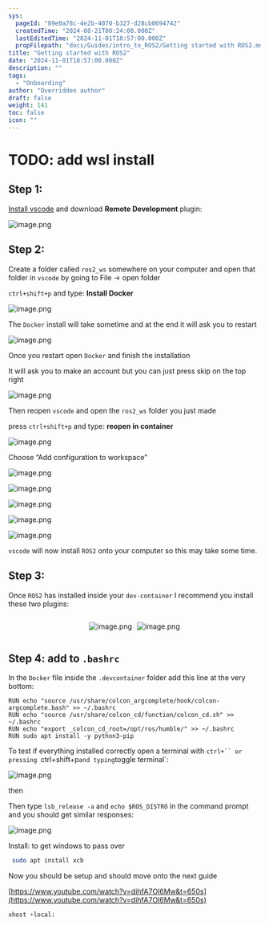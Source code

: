 ```yaml
---
sys:
  pageId: "89e0a78c-4e2b-4070-b327-d28cb0694742"
  createdTime: "2024-08-21T00:24:00.000Z"
  lastEditedTime: "2024-11-01T18:57:00.000Z"
  propFilepath: "docs/Guides/intro_to_ROS2/Getting started with ROS2.md"
title: "Getting started with ROS2"
date: "2024-11-01T18:57:00.000Z"
description: ""
tags:
  - "Onboarding"
author: "Overridden author"
draft: false
weight: 141
toc: false
icon: ""
---
```


# TODO: add wsl install

## Step 1:

[Install vscode](https://code.visualstudio.com/download) and download **Remote Development** plugin:

![image.png](https://prod-files-secure.s3.us-west-2.amazonaws.com/d518164a-d88e-44d1-a4ee-3adb3bd8bce0/efb52993-1881-4a40-b95e-6f020334f022/image.png?X-Amz-Algorithm=AWS4-HMAC-SHA256&X-Amz-Content-Sha256=UNSIGNED-PAYLOAD&X-Amz-Credential=ASIAZI2LB466RDXVVMGW%2F20250317%2Fus-west-2%2Fs3%2Faws4_request&X-Amz-Date=20250317T081216Z&X-Amz-Expires=3600&X-Amz-Security-Token=IQoJb3JpZ2luX2VjEOj%2F%2F%2F%2F%2F%2F%2F%2F%2F%2FwEaCXVzLXdlc3QtMiJIMEYCIQCH4jXrCsCWcYsF%2BJ56rh5H4D4FMC80j36%2FVw5gy1yxmwIhAMlydpRPCVm5UYX6%2BdDjMdge091L6x3PbBELPf5mnIEvKv8DCEEQABoMNjM3NDIzMTgzODA1Igw8BrnukqtWaBheIZ4q3AO3phzhoHIebBOhvdMw91gYOki15N%2FqpveBm7uCfHJ2%2FqPA3zRH3PFiG5FatPmJD80weCpARKQoWQqF2VmwwvaDAVCi1kZlhn29vWunZ3cW5OAkBNEnOdN2kG1Oxr1jFYCkPElYZRF2sC0ZeA0jyX6%2Fbm5PMSLVkgBq7Q8LolWFNdmTvPY1bFHrv%2FZCBnrnTNwaxLE3OUUAOHDUifYhvaHlzB7gk4%2BGc0pYfD%2FGOtwkU6QNQS5wfcfvjiPWTMS%2FoGeqNBUoM0BiQmLjqlqhnGKWSqKfLOv8OO0i7TCp%2FS2jAevZxwK2GJxzVeekHtoRozn4HJxanYiV04idFFW0lp2OVPSXbLf0wYcq51OOdgy%2FgkmhXUFFksTVlpu4BwfuJJ1wsC6SCIBzopZcB06k4RlyeCSwUrpRj51tLV6rkJU2d61HHnSqoucf9bnNikE1JtDVbnRtrwlhLPF09v0fgPrwPke%2BYSPE6btGms29NhN6SUgiAtumReWYn1St0VVV6%2BebGXQxPO0RYNXYPAFU%2F3o067j3gtC6aAiCYddWjBLpmoIbXfv0B1rqRzYc20Mp%2BjNpfPcknzwg9h7yOfFjWTLA8f5UizBv%2F08ltnkqNAdYwvZ5dPLEI7AZErGZyDCIr9%2B%2BBjqkASGtSg14pneWG1LkFgxesy%2BubBZTMBNcXx%2BWhuQWknqqlZv4ACTQa02KekNAcZFDeNKxNPo5XDRFvW1xxELD3pYrLfIZKdhibZS42waTMKDBaRl6OmlyPmp0BG1MVwgINILNa8rxoKW4d3s2sCHJq0%2F%2F9RU6Bl%2Fov8u%2F8aSejJtV4kJ7tMM9D4nC6DdTTxizkL5UZRSRq%2B03%2FJNBegMp3cIBayti&X-Amz-Signature=2f6283f1801d4919a035f150369872d9ecd1eded8f6450b3f5e70f471d405fd2&X-Amz-SignedHeaders=host&x-id=GetObject)

## Step 2:

Create a folder called `ros2_ws` somewhere on your computer and open that folder in `vscode` by going to File → open folder 

`ctrl+shift+p` and type: **Install Docker**

![image.png](https://prod-files-secure.s3.us-west-2.amazonaws.com/d518164a-d88e-44d1-a4ee-3adb3bd8bce0/2269dc0e-1cd5-47ff-bceb-c04ad9b2eab0/image.png?X-Amz-Algorithm=AWS4-HMAC-SHA256&X-Amz-Content-Sha256=UNSIGNED-PAYLOAD&X-Amz-Credential=ASIAZI2LB466RDXVVMGW%2F20250317%2Fus-west-2%2Fs3%2Faws4_request&X-Amz-Date=20250317T081217Z&X-Amz-Expires=3600&X-Amz-Security-Token=IQoJb3JpZ2luX2VjEOj%2F%2F%2F%2F%2F%2F%2F%2F%2F%2FwEaCXVzLXdlc3QtMiJIMEYCIQCH4jXrCsCWcYsF%2BJ56rh5H4D4FMC80j36%2FVw5gy1yxmwIhAMlydpRPCVm5UYX6%2BdDjMdge091L6x3PbBELPf5mnIEvKv8DCEEQABoMNjM3NDIzMTgzODA1Igw8BrnukqtWaBheIZ4q3AO3phzhoHIebBOhvdMw91gYOki15N%2FqpveBm7uCfHJ2%2FqPA3zRH3PFiG5FatPmJD80weCpARKQoWQqF2VmwwvaDAVCi1kZlhn29vWunZ3cW5OAkBNEnOdN2kG1Oxr1jFYCkPElYZRF2sC0ZeA0jyX6%2Fbm5PMSLVkgBq7Q8LolWFNdmTvPY1bFHrv%2FZCBnrnTNwaxLE3OUUAOHDUifYhvaHlzB7gk4%2BGc0pYfD%2FGOtwkU6QNQS5wfcfvjiPWTMS%2FoGeqNBUoM0BiQmLjqlqhnGKWSqKfLOv8OO0i7TCp%2FS2jAevZxwK2GJxzVeekHtoRozn4HJxanYiV04idFFW0lp2OVPSXbLf0wYcq51OOdgy%2FgkmhXUFFksTVlpu4BwfuJJ1wsC6SCIBzopZcB06k4RlyeCSwUrpRj51tLV6rkJU2d61HHnSqoucf9bnNikE1JtDVbnRtrwlhLPF09v0fgPrwPke%2BYSPE6btGms29NhN6SUgiAtumReWYn1St0VVV6%2BebGXQxPO0RYNXYPAFU%2F3o067j3gtC6aAiCYddWjBLpmoIbXfv0B1rqRzYc20Mp%2BjNpfPcknzwg9h7yOfFjWTLA8f5UizBv%2F08ltnkqNAdYwvZ5dPLEI7AZErGZyDCIr9%2B%2BBjqkASGtSg14pneWG1LkFgxesy%2BubBZTMBNcXx%2BWhuQWknqqlZv4ACTQa02KekNAcZFDeNKxNPo5XDRFvW1xxELD3pYrLfIZKdhibZS42waTMKDBaRl6OmlyPmp0BG1MVwgINILNa8rxoKW4d3s2sCHJq0%2F%2F9RU6Bl%2Fov8u%2F8aSejJtV4kJ7tMM9D4nC6DdTTxizkL5UZRSRq%2B03%2FJNBegMp3cIBayti&X-Amz-Signature=a9e4388149d43dc7768a0f06d2f028129a08e76f5a989ca519ffb9f9f60023bf&X-Amz-SignedHeaders=host&x-id=GetObject)

The `Docker` install will take sometime and at the end it will ask you to restart

![image.png](https://prod-files-secure.s3.us-west-2.amazonaws.com/d518164a-d88e-44d1-a4ee-3adb3bd8bce0/ed233f78-be33-4b1f-b89c-9c346c0e961e/image.png?X-Amz-Algorithm=AWS4-HMAC-SHA256&X-Amz-Content-Sha256=UNSIGNED-PAYLOAD&X-Amz-Credential=ASIAZI2LB466RDXVVMGW%2F20250317%2Fus-west-2%2Fs3%2Faws4_request&X-Amz-Date=20250317T081217Z&X-Amz-Expires=3600&X-Amz-Security-Token=IQoJb3JpZ2luX2VjEOj%2F%2F%2F%2F%2F%2F%2F%2F%2F%2FwEaCXVzLXdlc3QtMiJIMEYCIQCH4jXrCsCWcYsF%2BJ56rh5H4D4FMC80j36%2FVw5gy1yxmwIhAMlydpRPCVm5UYX6%2BdDjMdge091L6x3PbBELPf5mnIEvKv8DCEEQABoMNjM3NDIzMTgzODA1Igw8BrnukqtWaBheIZ4q3AO3phzhoHIebBOhvdMw91gYOki15N%2FqpveBm7uCfHJ2%2FqPA3zRH3PFiG5FatPmJD80weCpARKQoWQqF2VmwwvaDAVCi1kZlhn29vWunZ3cW5OAkBNEnOdN2kG1Oxr1jFYCkPElYZRF2sC0ZeA0jyX6%2Fbm5PMSLVkgBq7Q8LolWFNdmTvPY1bFHrv%2FZCBnrnTNwaxLE3OUUAOHDUifYhvaHlzB7gk4%2BGc0pYfD%2FGOtwkU6QNQS5wfcfvjiPWTMS%2FoGeqNBUoM0BiQmLjqlqhnGKWSqKfLOv8OO0i7TCp%2FS2jAevZxwK2GJxzVeekHtoRozn4HJxanYiV04idFFW0lp2OVPSXbLf0wYcq51OOdgy%2FgkmhXUFFksTVlpu4BwfuJJ1wsC6SCIBzopZcB06k4RlyeCSwUrpRj51tLV6rkJU2d61HHnSqoucf9bnNikE1JtDVbnRtrwlhLPF09v0fgPrwPke%2BYSPE6btGms29NhN6SUgiAtumReWYn1St0VVV6%2BebGXQxPO0RYNXYPAFU%2F3o067j3gtC6aAiCYddWjBLpmoIbXfv0B1rqRzYc20Mp%2BjNpfPcknzwg9h7yOfFjWTLA8f5UizBv%2F08ltnkqNAdYwvZ5dPLEI7AZErGZyDCIr9%2B%2BBjqkASGtSg14pneWG1LkFgxesy%2BubBZTMBNcXx%2BWhuQWknqqlZv4ACTQa02KekNAcZFDeNKxNPo5XDRFvW1xxELD3pYrLfIZKdhibZS42waTMKDBaRl6OmlyPmp0BG1MVwgINILNa8rxoKW4d3s2sCHJq0%2F%2F9RU6Bl%2Fov8u%2F8aSejJtV4kJ7tMM9D4nC6DdTTxizkL5UZRSRq%2B03%2FJNBegMp3cIBayti&X-Amz-Signature=19933b011497115dd6a157f5e7ddc457a9b73ae8dd33cbe41a179b49b3a86e9c&X-Amz-SignedHeaders=host&x-id=GetObject)

Once you restart open `Docker` and finish the installation

It will ask you to make an account but you can just press skip on the top right

![image.png](https://prod-files-secure.s3.us-west-2.amazonaws.com/d518164a-d88e-44d1-a4ee-3adb3bd8bce0/21010ad9-1659-4fd9-9f59-9932a09b2a3d/image.png?X-Amz-Algorithm=AWS4-HMAC-SHA256&X-Amz-Content-Sha256=UNSIGNED-PAYLOAD&X-Amz-Credential=ASIAZI2LB466RDXVVMGW%2F20250317%2Fus-west-2%2Fs3%2Faws4_request&X-Amz-Date=20250317T081217Z&X-Amz-Expires=3600&X-Amz-Security-Token=IQoJb3JpZ2luX2VjEOj%2F%2F%2F%2F%2F%2F%2F%2F%2F%2FwEaCXVzLXdlc3QtMiJIMEYCIQCH4jXrCsCWcYsF%2BJ56rh5H4D4FMC80j36%2FVw5gy1yxmwIhAMlydpRPCVm5UYX6%2BdDjMdge091L6x3PbBELPf5mnIEvKv8DCEEQABoMNjM3NDIzMTgzODA1Igw8BrnukqtWaBheIZ4q3AO3phzhoHIebBOhvdMw91gYOki15N%2FqpveBm7uCfHJ2%2FqPA3zRH3PFiG5FatPmJD80weCpARKQoWQqF2VmwwvaDAVCi1kZlhn29vWunZ3cW5OAkBNEnOdN2kG1Oxr1jFYCkPElYZRF2sC0ZeA0jyX6%2Fbm5PMSLVkgBq7Q8LolWFNdmTvPY1bFHrv%2FZCBnrnTNwaxLE3OUUAOHDUifYhvaHlzB7gk4%2BGc0pYfD%2FGOtwkU6QNQS5wfcfvjiPWTMS%2FoGeqNBUoM0BiQmLjqlqhnGKWSqKfLOv8OO0i7TCp%2FS2jAevZxwK2GJxzVeekHtoRozn4HJxanYiV04idFFW0lp2OVPSXbLf0wYcq51OOdgy%2FgkmhXUFFksTVlpu4BwfuJJ1wsC6SCIBzopZcB06k4RlyeCSwUrpRj51tLV6rkJU2d61HHnSqoucf9bnNikE1JtDVbnRtrwlhLPF09v0fgPrwPke%2BYSPE6btGms29NhN6SUgiAtumReWYn1St0VVV6%2BebGXQxPO0RYNXYPAFU%2F3o067j3gtC6aAiCYddWjBLpmoIbXfv0B1rqRzYc20Mp%2BjNpfPcknzwg9h7yOfFjWTLA8f5UizBv%2F08ltnkqNAdYwvZ5dPLEI7AZErGZyDCIr9%2B%2BBjqkASGtSg14pneWG1LkFgxesy%2BubBZTMBNcXx%2BWhuQWknqqlZv4ACTQa02KekNAcZFDeNKxNPo5XDRFvW1xxELD3pYrLfIZKdhibZS42waTMKDBaRl6OmlyPmp0BG1MVwgINILNa8rxoKW4d3s2sCHJq0%2F%2F9RU6Bl%2Fov8u%2F8aSejJtV4kJ7tMM9D4nC6DdTTxizkL5UZRSRq%2B03%2FJNBegMp3cIBayti&X-Amz-Signature=9fce27f1c16ae88e472b8fec5f4f56535a4733a074ecbf58f4ef2037ab5bccb6&X-Amz-SignedHeaders=host&x-id=GetObject)

Then reopen `vscode` and open the `ros2_ws` folder you just made

press `ctrl+shift+p` and type: **reopen in container**

![image.png](https://prod-files-secure.s3.us-west-2.amazonaws.com/d518164a-d88e-44d1-a4ee-3adb3bd8bce0/4e93b8c2-41ad-488c-8095-c74205196118/image.png?X-Amz-Algorithm=AWS4-HMAC-SHA256&X-Amz-Content-Sha256=UNSIGNED-PAYLOAD&X-Amz-Credential=ASIAZI2LB466RDXVVMGW%2F20250317%2Fus-west-2%2Fs3%2Faws4_request&X-Amz-Date=20250317T081217Z&X-Amz-Expires=3600&X-Amz-Security-Token=IQoJb3JpZ2luX2VjEOj%2F%2F%2F%2F%2F%2F%2F%2F%2F%2FwEaCXVzLXdlc3QtMiJIMEYCIQCH4jXrCsCWcYsF%2BJ56rh5H4D4FMC80j36%2FVw5gy1yxmwIhAMlydpRPCVm5UYX6%2BdDjMdge091L6x3PbBELPf5mnIEvKv8DCEEQABoMNjM3NDIzMTgzODA1Igw8BrnukqtWaBheIZ4q3AO3phzhoHIebBOhvdMw91gYOki15N%2FqpveBm7uCfHJ2%2FqPA3zRH3PFiG5FatPmJD80weCpARKQoWQqF2VmwwvaDAVCi1kZlhn29vWunZ3cW5OAkBNEnOdN2kG1Oxr1jFYCkPElYZRF2sC0ZeA0jyX6%2Fbm5PMSLVkgBq7Q8LolWFNdmTvPY1bFHrv%2FZCBnrnTNwaxLE3OUUAOHDUifYhvaHlzB7gk4%2BGc0pYfD%2FGOtwkU6QNQS5wfcfvjiPWTMS%2FoGeqNBUoM0BiQmLjqlqhnGKWSqKfLOv8OO0i7TCp%2FS2jAevZxwK2GJxzVeekHtoRozn4HJxanYiV04idFFW0lp2OVPSXbLf0wYcq51OOdgy%2FgkmhXUFFksTVlpu4BwfuJJ1wsC6SCIBzopZcB06k4RlyeCSwUrpRj51tLV6rkJU2d61HHnSqoucf9bnNikE1JtDVbnRtrwlhLPF09v0fgPrwPke%2BYSPE6btGms29NhN6SUgiAtumReWYn1St0VVV6%2BebGXQxPO0RYNXYPAFU%2F3o067j3gtC6aAiCYddWjBLpmoIbXfv0B1rqRzYc20Mp%2BjNpfPcknzwg9h7yOfFjWTLA8f5UizBv%2F08ltnkqNAdYwvZ5dPLEI7AZErGZyDCIr9%2B%2BBjqkASGtSg14pneWG1LkFgxesy%2BubBZTMBNcXx%2BWhuQWknqqlZv4ACTQa02KekNAcZFDeNKxNPo5XDRFvW1xxELD3pYrLfIZKdhibZS42waTMKDBaRl6OmlyPmp0BG1MVwgINILNa8rxoKW4d3s2sCHJq0%2F%2F9RU6Bl%2Fov8u%2F8aSejJtV4kJ7tMM9D4nC6DdTTxizkL5UZRSRq%2B03%2FJNBegMp3cIBayti&X-Amz-Signature=81f9f0726fe8701cd8046b873072b2a8121550073543d65cfb9f64fa9afdf0dd&X-Amz-SignedHeaders=host&x-id=GetObject)

Choose “Add configuration to workspace”

![image.png](https://prod-files-secure.s3.us-west-2.amazonaws.com/d518164a-d88e-44d1-a4ee-3adb3bd8bce0/9560b282-5060-4989-ba37-97e7b2c22476/image.png?X-Amz-Algorithm=AWS4-HMAC-SHA256&X-Amz-Content-Sha256=UNSIGNED-PAYLOAD&X-Amz-Credential=ASIAZI2LB466RDXVVMGW%2F20250317%2Fus-west-2%2Fs3%2Faws4_request&X-Amz-Date=20250317T081217Z&X-Amz-Expires=3600&X-Amz-Security-Token=IQoJb3JpZ2luX2VjEOj%2F%2F%2F%2F%2F%2F%2F%2F%2F%2FwEaCXVzLXdlc3QtMiJIMEYCIQCH4jXrCsCWcYsF%2BJ56rh5H4D4FMC80j36%2FVw5gy1yxmwIhAMlydpRPCVm5UYX6%2BdDjMdge091L6x3PbBELPf5mnIEvKv8DCEEQABoMNjM3NDIzMTgzODA1Igw8BrnukqtWaBheIZ4q3AO3phzhoHIebBOhvdMw91gYOki15N%2FqpveBm7uCfHJ2%2FqPA3zRH3PFiG5FatPmJD80weCpARKQoWQqF2VmwwvaDAVCi1kZlhn29vWunZ3cW5OAkBNEnOdN2kG1Oxr1jFYCkPElYZRF2sC0ZeA0jyX6%2Fbm5PMSLVkgBq7Q8LolWFNdmTvPY1bFHrv%2FZCBnrnTNwaxLE3OUUAOHDUifYhvaHlzB7gk4%2BGc0pYfD%2FGOtwkU6QNQS5wfcfvjiPWTMS%2FoGeqNBUoM0BiQmLjqlqhnGKWSqKfLOv8OO0i7TCp%2FS2jAevZxwK2GJxzVeekHtoRozn4HJxanYiV04idFFW0lp2OVPSXbLf0wYcq51OOdgy%2FgkmhXUFFksTVlpu4BwfuJJ1wsC6SCIBzopZcB06k4RlyeCSwUrpRj51tLV6rkJU2d61HHnSqoucf9bnNikE1JtDVbnRtrwlhLPF09v0fgPrwPke%2BYSPE6btGms29NhN6SUgiAtumReWYn1St0VVV6%2BebGXQxPO0RYNXYPAFU%2F3o067j3gtC6aAiCYddWjBLpmoIbXfv0B1rqRzYc20Mp%2BjNpfPcknzwg9h7yOfFjWTLA8f5UizBv%2F08ltnkqNAdYwvZ5dPLEI7AZErGZyDCIr9%2B%2BBjqkASGtSg14pneWG1LkFgxesy%2BubBZTMBNcXx%2BWhuQWknqqlZv4ACTQa02KekNAcZFDeNKxNPo5XDRFvW1xxELD3pYrLfIZKdhibZS42waTMKDBaRl6OmlyPmp0BG1MVwgINILNa8rxoKW4d3s2sCHJq0%2F%2F9RU6Bl%2Fov8u%2F8aSejJtV4kJ7tMM9D4nC6DdTTxizkL5UZRSRq%2B03%2FJNBegMp3cIBayti&X-Amz-Signature=7115140c3049f6962da9bc09165b8bd60244fa41accf6746a9be6aaa8c96895c&X-Amz-SignedHeaders=host&x-id=GetObject)

![image.png](https://prod-files-secure.s3.us-west-2.amazonaws.com/d518164a-d88e-44d1-a4ee-3adb3bd8bce0/2ee63f81-886b-48e8-a553-dc6e5eac99e4/image.png?X-Amz-Algorithm=AWS4-HMAC-SHA256&X-Amz-Content-Sha256=UNSIGNED-PAYLOAD&X-Amz-Credential=ASIAZI2LB466RDXVVMGW%2F20250317%2Fus-west-2%2Fs3%2Faws4_request&X-Amz-Date=20250317T081216Z&X-Amz-Expires=3600&X-Amz-Security-Token=IQoJb3JpZ2luX2VjEOj%2F%2F%2F%2F%2F%2F%2F%2F%2F%2FwEaCXVzLXdlc3QtMiJIMEYCIQCH4jXrCsCWcYsF%2BJ56rh5H4D4FMC80j36%2FVw5gy1yxmwIhAMlydpRPCVm5UYX6%2BdDjMdge091L6x3PbBELPf5mnIEvKv8DCEEQABoMNjM3NDIzMTgzODA1Igw8BrnukqtWaBheIZ4q3AO3phzhoHIebBOhvdMw91gYOki15N%2FqpveBm7uCfHJ2%2FqPA3zRH3PFiG5FatPmJD80weCpARKQoWQqF2VmwwvaDAVCi1kZlhn29vWunZ3cW5OAkBNEnOdN2kG1Oxr1jFYCkPElYZRF2sC0ZeA0jyX6%2Fbm5PMSLVkgBq7Q8LolWFNdmTvPY1bFHrv%2FZCBnrnTNwaxLE3OUUAOHDUifYhvaHlzB7gk4%2BGc0pYfD%2FGOtwkU6QNQS5wfcfvjiPWTMS%2FoGeqNBUoM0BiQmLjqlqhnGKWSqKfLOv8OO0i7TCp%2FS2jAevZxwK2GJxzVeekHtoRozn4HJxanYiV04idFFW0lp2OVPSXbLf0wYcq51OOdgy%2FgkmhXUFFksTVlpu4BwfuJJ1wsC6SCIBzopZcB06k4RlyeCSwUrpRj51tLV6rkJU2d61HHnSqoucf9bnNikE1JtDVbnRtrwlhLPF09v0fgPrwPke%2BYSPE6btGms29NhN6SUgiAtumReWYn1St0VVV6%2BebGXQxPO0RYNXYPAFU%2F3o067j3gtC6aAiCYddWjBLpmoIbXfv0B1rqRzYc20Mp%2BjNpfPcknzwg9h7yOfFjWTLA8f5UizBv%2F08ltnkqNAdYwvZ5dPLEI7AZErGZyDCIr9%2B%2BBjqkASGtSg14pneWG1LkFgxesy%2BubBZTMBNcXx%2BWhuQWknqqlZv4ACTQa02KekNAcZFDeNKxNPo5XDRFvW1xxELD3pYrLfIZKdhibZS42waTMKDBaRl6OmlyPmp0BG1MVwgINILNa8rxoKW4d3s2sCHJq0%2F%2F9RU6Bl%2Fov8u%2F8aSejJtV4kJ7tMM9D4nC6DdTTxizkL5UZRSRq%2B03%2FJNBegMp3cIBayti&X-Amz-Signature=3e89d9f34c2509989f12ecdce5cb9ea0333d58df4fb08a7e82dbd3b69869f739&X-Amz-SignedHeaders=host&x-id=GetObject)

![image.png](https://prod-files-secure.s3.us-west-2.amazonaws.com/d518164a-d88e-44d1-a4ee-3adb3bd8bce0/ae1580b2-b048-407e-aed9-b584224a7a04/image.png?X-Amz-Algorithm=AWS4-HMAC-SHA256&X-Amz-Content-Sha256=UNSIGNED-PAYLOAD&X-Amz-Credential=ASIAZI2LB466RDXVVMGW%2F20250317%2Fus-west-2%2Fs3%2Faws4_request&X-Amz-Date=20250317T081217Z&X-Amz-Expires=3600&X-Amz-Security-Token=IQoJb3JpZ2luX2VjEOj%2F%2F%2F%2F%2F%2F%2F%2F%2F%2FwEaCXVzLXdlc3QtMiJIMEYCIQCH4jXrCsCWcYsF%2BJ56rh5H4D4FMC80j36%2FVw5gy1yxmwIhAMlydpRPCVm5UYX6%2BdDjMdge091L6x3PbBELPf5mnIEvKv8DCEEQABoMNjM3NDIzMTgzODA1Igw8BrnukqtWaBheIZ4q3AO3phzhoHIebBOhvdMw91gYOki15N%2FqpveBm7uCfHJ2%2FqPA3zRH3PFiG5FatPmJD80weCpARKQoWQqF2VmwwvaDAVCi1kZlhn29vWunZ3cW5OAkBNEnOdN2kG1Oxr1jFYCkPElYZRF2sC0ZeA0jyX6%2Fbm5PMSLVkgBq7Q8LolWFNdmTvPY1bFHrv%2FZCBnrnTNwaxLE3OUUAOHDUifYhvaHlzB7gk4%2BGc0pYfD%2FGOtwkU6QNQS5wfcfvjiPWTMS%2FoGeqNBUoM0BiQmLjqlqhnGKWSqKfLOv8OO0i7TCp%2FS2jAevZxwK2GJxzVeekHtoRozn4HJxanYiV04idFFW0lp2OVPSXbLf0wYcq51OOdgy%2FgkmhXUFFksTVlpu4BwfuJJ1wsC6SCIBzopZcB06k4RlyeCSwUrpRj51tLV6rkJU2d61HHnSqoucf9bnNikE1JtDVbnRtrwlhLPF09v0fgPrwPke%2BYSPE6btGms29NhN6SUgiAtumReWYn1St0VVV6%2BebGXQxPO0RYNXYPAFU%2F3o067j3gtC6aAiCYddWjBLpmoIbXfv0B1rqRzYc20Mp%2BjNpfPcknzwg9h7yOfFjWTLA8f5UizBv%2F08ltnkqNAdYwvZ5dPLEI7AZErGZyDCIr9%2B%2BBjqkASGtSg14pneWG1LkFgxesy%2BubBZTMBNcXx%2BWhuQWknqqlZv4ACTQa02KekNAcZFDeNKxNPo5XDRFvW1xxELD3pYrLfIZKdhibZS42waTMKDBaRl6OmlyPmp0BG1MVwgINILNa8rxoKW4d3s2sCHJq0%2F%2F9RU6Bl%2Fov8u%2F8aSejJtV4kJ7tMM9D4nC6DdTTxizkL5UZRSRq%2B03%2FJNBegMp3cIBayti&X-Amz-Signature=19915b03307136fdeb79a4526853e91ad7e9e0999a672643dac1d2aad64adfe0&X-Amz-SignedHeaders=host&x-id=GetObject)

![image.png](https://prod-files-secure.s3.us-west-2.amazonaws.com/d518164a-d88e-44d1-a4ee-3adb3bd8bce0/53255b28-f75e-430f-b9e3-c0ac8577e42b/image.png?X-Amz-Algorithm=AWS4-HMAC-SHA256&X-Amz-Content-Sha256=UNSIGNED-PAYLOAD&X-Amz-Credential=ASIAZI2LB466RDXVVMGW%2F20250317%2Fus-west-2%2Fs3%2Faws4_request&X-Amz-Date=20250317T081216Z&X-Amz-Expires=3600&X-Amz-Security-Token=IQoJb3JpZ2luX2VjEOj%2F%2F%2F%2F%2F%2F%2F%2F%2F%2FwEaCXVzLXdlc3QtMiJIMEYCIQCH4jXrCsCWcYsF%2BJ56rh5H4D4FMC80j36%2FVw5gy1yxmwIhAMlydpRPCVm5UYX6%2BdDjMdge091L6x3PbBELPf5mnIEvKv8DCEEQABoMNjM3NDIzMTgzODA1Igw8BrnukqtWaBheIZ4q3AO3phzhoHIebBOhvdMw91gYOki15N%2FqpveBm7uCfHJ2%2FqPA3zRH3PFiG5FatPmJD80weCpARKQoWQqF2VmwwvaDAVCi1kZlhn29vWunZ3cW5OAkBNEnOdN2kG1Oxr1jFYCkPElYZRF2sC0ZeA0jyX6%2Fbm5PMSLVkgBq7Q8LolWFNdmTvPY1bFHrv%2FZCBnrnTNwaxLE3OUUAOHDUifYhvaHlzB7gk4%2BGc0pYfD%2FGOtwkU6QNQS5wfcfvjiPWTMS%2FoGeqNBUoM0BiQmLjqlqhnGKWSqKfLOv8OO0i7TCp%2FS2jAevZxwK2GJxzVeekHtoRozn4HJxanYiV04idFFW0lp2OVPSXbLf0wYcq51OOdgy%2FgkmhXUFFksTVlpu4BwfuJJ1wsC6SCIBzopZcB06k4RlyeCSwUrpRj51tLV6rkJU2d61HHnSqoucf9bnNikE1JtDVbnRtrwlhLPF09v0fgPrwPke%2BYSPE6btGms29NhN6SUgiAtumReWYn1St0VVV6%2BebGXQxPO0RYNXYPAFU%2F3o067j3gtC6aAiCYddWjBLpmoIbXfv0B1rqRzYc20Mp%2BjNpfPcknzwg9h7yOfFjWTLA8f5UizBv%2F08ltnkqNAdYwvZ5dPLEI7AZErGZyDCIr9%2B%2BBjqkASGtSg14pneWG1LkFgxesy%2BubBZTMBNcXx%2BWhuQWknqqlZv4ACTQa02KekNAcZFDeNKxNPo5XDRFvW1xxELD3pYrLfIZKdhibZS42waTMKDBaRl6OmlyPmp0BG1MVwgINILNa8rxoKW4d3s2sCHJq0%2F%2F9RU6Bl%2Fov8u%2F8aSejJtV4kJ7tMM9D4nC6DdTTxizkL5UZRSRq%2B03%2FJNBegMp3cIBayti&X-Amz-Signature=2b0ccba4e4ce3d05c7bdfd5178958e98925d97b44e1a93281e5fb1f2a5f87947&X-Amz-SignedHeaders=host&x-id=GetObject)

![image.png](https://prod-files-secure.s3.us-west-2.amazonaws.com/d518164a-d88e-44d1-a4ee-3adb3bd8bce0/7c562767-5af9-4ffb-97d1-327bcdf4ee00/image.png?X-Amz-Algorithm=AWS4-HMAC-SHA256&X-Amz-Content-Sha256=UNSIGNED-PAYLOAD&X-Amz-Credential=ASIAZI2LB466RDXVVMGW%2F20250317%2Fus-west-2%2Fs3%2Faws4_request&X-Amz-Date=20250317T081217Z&X-Amz-Expires=3600&X-Amz-Security-Token=IQoJb3JpZ2luX2VjEOj%2F%2F%2F%2F%2F%2F%2F%2F%2F%2FwEaCXVzLXdlc3QtMiJIMEYCIQCH4jXrCsCWcYsF%2BJ56rh5H4D4FMC80j36%2FVw5gy1yxmwIhAMlydpRPCVm5UYX6%2BdDjMdge091L6x3PbBELPf5mnIEvKv8DCEEQABoMNjM3NDIzMTgzODA1Igw8BrnukqtWaBheIZ4q3AO3phzhoHIebBOhvdMw91gYOki15N%2FqpveBm7uCfHJ2%2FqPA3zRH3PFiG5FatPmJD80weCpARKQoWQqF2VmwwvaDAVCi1kZlhn29vWunZ3cW5OAkBNEnOdN2kG1Oxr1jFYCkPElYZRF2sC0ZeA0jyX6%2Fbm5PMSLVkgBq7Q8LolWFNdmTvPY1bFHrv%2FZCBnrnTNwaxLE3OUUAOHDUifYhvaHlzB7gk4%2BGc0pYfD%2FGOtwkU6QNQS5wfcfvjiPWTMS%2FoGeqNBUoM0BiQmLjqlqhnGKWSqKfLOv8OO0i7TCp%2FS2jAevZxwK2GJxzVeekHtoRozn4HJxanYiV04idFFW0lp2OVPSXbLf0wYcq51OOdgy%2FgkmhXUFFksTVlpu4BwfuJJ1wsC6SCIBzopZcB06k4RlyeCSwUrpRj51tLV6rkJU2d61HHnSqoucf9bnNikE1JtDVbnRtrwlhLPF09v0fgPrwPke%2BYSPE6btGms29NhN6SUgiAtumReWYn1St0VVV6%2BebGXQxPO0RYNXYPAFU%2F3o067j3gtC6aAiCYddWjBLpmoIbXfv0B1rqRzYc20Mp%2BjNpfPcknzwg9h7yOfFjWTLA8f5UizBv%2F08ltnkqNAdYwvZ5dPLEI7AZErGZyDCIr9%2B%2BBjqkASGtSg14pneWG1LkFgxesy%2BubBZTMBNcXx%2BWhuQWknqqlZv4ACTQa02KekNAcZFDeNKxNPo5XDRFvW1xxELD3pYrLfIZKdhibZS42waTMKDBaRl6OmlyPmp0BG1MVwgINILNa8rxoKW4d3s2sCHJq0%2F%2F9RU6Bl%2Fov8u%2F8aSejJtV4kJ7tMM9D4nC6DdTTxizkL5UZRSRq%2B03%2FJNBegMp3cIBayti&X-Amz-Signature=6db6856cda1281a858326305e36a1cea54be80184edb8feec2b0dae25e2473f0&X-Amz-SignedHeaders=host&x-id=GetObject)

`vscode` will now install `ROS2` onto your computer so this may take some time.

## Step 3:

Once `ROS2` has installed inside your `dev-container` I recommend you install these two plugins:

<div style="display: flex;flex-direction: row; column-gap:10px; max-width: 630px;justify-content: center;">
<div>

![image.png](https://prod-files-secure.s3.us-west-2.amazonaws.com/d518164a-d88e-44d1-a4ee-3adb3bd8bce0/3fc3d550-5a54-4ba1-ba6b-faa01cdb7369/image.png?X-Amz-Algorithm=AWS4-HMAC-SHA256&X-Amz-Content-Sha256=UNSIGNED-PAYLOAD&X-Amz-Credential=ASIAZI2LB4663RKVU3HW%2F20250317%2Fus-west-2%2Fs3%2Faws4_request&X-Amz-Date=20250317T081220Z&X-Amz-Expires=3600&X-Amz-Security-Token=IQoJb3JpZ2luX2VjEOj%2F%2F%2F%2F%2F%2F%2F%2F%2F%2FwEaCXVzLXdlc3QtMiJGMEQCIE9lAbaABabbZTI8%2FlneNmPHhKI8ICn3DJw5XZYvn0%2F3AiANmJpeJunZHuk0j%2BLBHgoM9iTymWdQde7IgWMUk3k4Wyr%2FAwhBEAAaDDYzNzQyMzE4MzgwNSIMD3RGciULP8k59JJSKtwDsqeW5LWaScw3ir82wZGTBNP5lczxQfgRJUfSfW1uKwqfMqOXR%2BA%2Bp4Q4YMd3B%2F9yXuMq7j3NO4sO4NfgrmUf9sFjIvlpXqf7jbnahiYDhGiyTz9z%2B%2BfOIhSR8ch7Z8rEVxaDTIPWX8iMbqBIpkeVbXd8IS1O%2Fa3E5WCvK7Ksk55rPGxf7kK00HDSmsKQC5Sc58XM7DiQfaZCQgE97YS1SEv34iT5QAVkFrpSyHQVFQwLJJAosAKsVtopW0qsBmZG0C5TeXMpKBvWg6bkXPQc4oTbOwzeT%2BlI7a9FuSuRxtZ1QaqT2fjbdcJC05AFTdHAF3jbaVyERwDftRS%2BC1VMXTWNOT%2BLfRqY6aYRAmANf3XCCBSbkv52lEIjy5GcqrAlfjBcyMswSjuwq40u1Vp9XcWB2WLpTrBu6a%2BPoNrLMuV1C%2Fa5nRcorvqz%2Fj7bnXymw5MDOnSvFIv7K5HltGx7s8xl10gs8WOL%2BDuiVsUtaBaNauSAc0Juy99LfS5NltyxvPBcyTr2flobwHsbi81OE0F97gevjjQi6Wn57m007Y%2ByRy%2F9UFqnGRuT%2FIHS9XlDtSt9Sl%2BVe4H2HBGco%2FDMtq%2BkIZWMTB4bUG4qIg8PS9DTBw1OdaqcE6IgXT8woLDfvgY6pgH7PYO53RXGsfDA2YbtQCBr2FYIyLMH17b7n56IYkE%2Bk%2F0yFB%2BE9sH%2F5SjPOjglwdijNDu5AVamdzG0vsILIB%2B0mlYGcOQH9UF4fw25qYahraA%2FRIwEpiXYxhcotULytC4dCbyFCTPrCVGV%2B2CIrrhguSr4rXG23WmNCQT4NQd%2F4dBj6enr6nl%2F7LFtQg9%2FBp97utsaiv9%2FBVS9%2BHtppjqwTFnBPkdK&X-Amz-Signature=325d125c0144dd1fb9fe667d2051f297a478f69d65344a4f32179ede363e3897&X-Amz-SignedHeaders=host&x-id=GetObject)

</div>
<div>

![image.png](https://prod-files-secure.s3.us-west-2.amazonaws.com/d518164a-d88e-44d1-a4ee-3adb3bd8bce0/d994cc66-13c2-4093-a5a3-f84cf4601a82/image.png?X-Amz-Algorithm=AWS4-HMAC-SHA256&X-Amz-Content-Sha256=UNSIGNED-PAYLOAD&X-Amz-Credential=ASIAZI2LB466V44F3DPN%2F20250317%2Fus-west-2%2Fs3%2Faws4_request&X-Amz-Date=20250317T081221Z&X-Amz-Expires=3600&X-Amz-Security-Token=IQoJb3JpZ2luX2VjEOj%2F%2F%2F%2F%2F%2F%2F%2F%2F%2FwEaCXVzLXdlc3QtMiJHMEUCIQD%2Bg3cVBt4WOBAIxi%2FpJfkqKXjnFmt1VPX0CHVgJa9nogIgHJNp4S7Y0oZiknKhYr%2FxripHvCKsOuRMdiUbtB%2BlVhMq%2FwMIQRAAGgw2Mzc0MjMxODM4MDUiDOn84RYTcSChGc7NkSrcA3ZVKsHwWI04IJHiX%2FDNBS4sGKVCe3KZL8pWYn7bihuoVLbTz2MeoJdRjPjYAkq6AUpd3iFlxb2pux1JEc2VrWQL%2B%2Fo9Etz7ywMJFoJXdrfu2fR6lkla4szPSvwckhxNK7S8loYYIkGu04JlQeNYCC%2F4DwdKlFNzuz%2F7t8PyVwUGSnc5Z5PCWGgkHwc1U3sLv2Y3Ehg%2Bo7M5oUkNDExy6gXL5AyzLGnj6SY580V%2B%2BKfE%2FIPzQKvBE%2FmmBIvtnQv2jIJVuDc6xdi88cIfumO3hX3z0a%2FJ53MKYIBA3CkuCoOEdSGNhTWSg1TcpiyhyPHfi1yUqwTyR8FTEbEe7U1B6G8yjWZ357zGcA09jnhqmS1mfooxcqafF4234%2Fzk5nsXRv632Cri6mFIvFRRdWBRgQkZQL7WI%2FG23TiAnWaBpj9WoQ96joTYcyDqWKh6xd8ffANTn22wAzcs%2B3jewNYiS243kwjxMkjbawUjYJkLkkl4HkOT1A%2F0Cq0715k%2BFRIh0zOkNELAdXkFjFtTIcqr6hTgWla97cEgjccvtsuPb%2BjgZGRVerHBiARJe49xio927a4mfS%2B%2FbknoK2BQ9YngRVyeDK%2Fg4ZFUQRbrta4%2BLAYl2MA2mRNgQVboSEyaMJOv374GOqUB6E4vMVl%2FZ3OUAPy6Jkpc4cmIrNzl4nVdlHKHkzO%2Bwo%2FkbEiZ0jnIGetbBoBowmr4DnzChvUOeWq%2B81fZvd2GOEx4ZI3Vc5hAxvaBUhczUFe9UQ20rBNm%2FNVBm%2BWo2ZnqlTF5PDfnA5nqk3v%2Bpo7Az5yJ5p5jOoVs36bECp0EsOyKd16U7ULnAMYfcigP27pmFbjgbjazHNKiaEaPiK1EB2z5D44F&X-Amz-Signature=41b7dccab7b29b23c0252042c007f67184ab5630c1ca40a583220ec49a3c45c1&X-Amz-SignedHeaders=host&x-id=GetObject)

</div>
</div>

## Step 4: add to `.bashrc`

In the `Docker` file inside the `.devcontainer` folder add this line at the very bottom: 

```docker
RUN echo "source /usr/share/colcon_argcomplete/hook/colcon-argcomplete.bash" >> ~/.bashrc
RUN echo "source /usr/share/colcon_cd/function/colcon_cd.sh" >> ~/.bashrc
RUN echo "export _colcon_cd_root=/opt/ros/humble/" >> ~/.bashrc
RUN sudo apt install -y python3-pip 
```

To test if everything installed correctly open a terminal with `ctrl+`` or pressing `ctrl+shift+p` and typing `toggle terminal`:

![image.png](https://prod-files-secure.s3.us-west-2.amazonaws.com/d518164a-d88e-44d1-a4ee-3adb3bd8bce0/6a4943d8-b04e-4c02-9a58-775f3384d1a5/image.png?X-Amz-Algorithm=AWS4-HMAC-SHA256&X-Amz-Content-Sha256=UNSIGNED-PAYLOAD&X-Amz-Credential=ASIAZI2LB466RDXVVMGW%2F20250317%2Fus-west-2%2Fs3%2Faws4_request&X-Amz-Date=20250317T081216Z&X-Amz-Expires=3600&X-Amz-Security-Token=IQoJb3JpZ2luX2VjEOj%2F%2F%2F%2F%2F%2F%2F%2F%2F%2FwEaCXVzLXdlc3QtMiJIMEYCIQCH4jXrCsCWcYsF%2BJ56rh5H4D4FMC80j36%2FVw5gy1yxmwIhAMlydpRPCVm5UYX6%2BdDjMdge091L6x3PbBELPf5mnIEvKv8DCEEQABoMNjM3NDIzMTgzODA1Igw8BrnukqtWaBheIZ4q3AO3phzhoHIebBOhvdMw91gYOki15N%2FqpveBm7uCfHJ2%2FqPA3zRH3PFiG5FatPmJD80weCpARKQoWQqF2VmwwvaDAVCi1kZlhn29vWunZ3cW5OAkBNEnOdN2kG1Oxr1jFYCkPElYZRF2sC0ZeA0jyX6%2Fbm5PMSLVkgBq7Q8LolWFNdmTvPY1bFHrv%2FZCBnrnTNwaxLE3OUUAOHDUifYhvaHlzB7gk4%2BGc0pYfD%2FGOtwkU6QNQS5wfcfvjiPWTMS%2FoGeqNBUoM0BiQmLjqlqhnGKWSqKfLOv8OO0i7TCp%2FS2jAevZxwK2GJxzVeekHtoRozn4HJxanYiV04idFFW0lp2OVPSXbLf0wYcq51OOdgy%2FgkmhXUFFksTVlpu4BwfuJJ1wsC6SCIBzopZcB06k4RlyeCSwUrpRj51tLV6rkJU2d61HHnSqoucf9bnNikE1JtDVbnRtrwlhLPF09v0fgPrwPke%2BYSPE6btGms29NhN6SUgiAtumReWYn1St0VVV6%2BebGXQxPO0RYNXYPAFU%2F3o067j3gtC6aAiCYddWjBLpmoIbXfv0B1rqRzYc20Mp%2BjNpfPcknzwg9h7yOfFjWTLA8f5UizBv%2F08ltnkqNAdYwvZ5dPLEI7AZErGZyDCIr9%2B%2BBjqkASGtSg14pneWG1LkFgxesy%2BubBZTMBNcXx%2BWhuQWknqqlZv4ACTQa02KekNAcZFDeNKxNPo5XDRFvW1xxELD3pYrLfIZKdhibZS42waTMKDBaRl6OmlyPmp0BG1MVwgINILNa8rxoKW4d3s2sCHJq0%2F%2F9RU6Bl%2Fov8u%2F8aSejJtV4kJ7tMM9D4nC6DdTTxizkL5UZRSRq%2B03%2FJNBegMp3cIBayti&X-Amz-Signature=b8c0505823091dec7d77b7167e917ad6da22b07e5fe0cb1dc1426f10d177e0ad&X-Amz-SignedHeaders=host&x-id=GetObject)

then 

Then type `lsb_release -a` and `echo $ROS_DISTRO` in the command prompt and you should get similar responses:

![image.png](https://prod-files-secure.s3.us-west-2.amazonaws.com/d518164a-d88e-44d1-a4ee-3adb3bd8bce0/3e635dec-a805-4e85-8b9e-d000e5b71a4e/image.png?X-Amz-Algorithm=AWS4-HMAC-SHA256&X-Amz-Content-Sha256=UNSIGNED-PAYLOAD&X-Amz-Credential=ASIAZI2LB466RDXVVMGW%2F20250317%2Fus-west-2%2Fs3%2Faws4_request&X-Amz-Date=20250317T081217Z&X-Amz-Expires=3600&X-Amz-Security-Token=IQoJb3JpZ2luX2VjEOj%2F%2F%2F%2F%2F%2F%2F%2F%2F%2FwEaCXVzLXdlc3QtMiJIMEYCIQCH4jXrCsCWcYsF%2BJ56rh5H4D4FMC80j36%2FVw5gy1yxmwIhAMlydpRPCVm5UYX6%2BdDjMdge091L6x3PbBELPf5mnIEvKv8DCEEQABoMNjM3NDIzMTgzODA1Igw8BrnukqtWaBheIZ4q3AO3phzhoHIebBOhvdMw91gYOki15N%2FqpveBm7uCfHJ2%2FqPA3zRH3PFiG5FatPmJD80weCpARKQoWQqF2VmwwvaDAVCi1kZlhn29vWunZ3cW5OAkBNEnOdN2kG1Oxr1jFYCkPElYZRF2sC0ZeA0jyX6%2Fbm5PMSLVkgBq7Q8LolWFNdmTvPY1bFHrv%2FZCBnrnTNwaxLE3OUUAOHDUifYhvaHlzB7gk4%2BGc0pYfD%2FGOtwkU6QNQS5wfcfvjiPWTMS%2FoGeqNBUoM0BiQmLjqlqhnGKWSqKfLOv8OO0i7TCp%2FS2jAevZxwK2GJxzVeekHtoRozn4HJxanYiV04idFFW0lp2OVPSXbLf0wYcq51OOdgy%2FgkmhXUFFksTVlpu4BwfuJJ1wsC6SCIBzopZcB06k4RlyeCSwUrpRj51tLV6rkJU2d61HHnSqoucf9bnNikE1JtDVbnRtrwlhLPF09v0fgPrwPke%2BYSPE6btGms29NhN6SUgiAtumReWYn1St0VVV6%2BebGXQxPO0RYNXYPAFU%2F3o067j3gtC6aAiCYddWjBLpmoIbXfv0B1rqRzYc20Mp%2BjNpfPcknzwg9h7yOfFjWTLA8f5UizBv%2F08ltnkqNAdYwvZ5dPLEI7AZErGZyDCIr9%2B%2BBjqkASGtSg14pneWG1LkFgxesy%2BubBZTMBNcXx%2BWhuQWknqqlZv4ACTQa02KekNAcZFDeNKxNPo5XDRFvW1xxELD3pYrLfIZKdhibZS42waTMKDBaRl6OmlyPmp0BG1MVwgINILNa8rxoKW4d3s2sCHJq0%2F%2F9RU6Bl%2Fov8u%2F8aSejJtV4kJ7tMM9D4nC6DdTTxizkL5UZRSRq%2B03%2FJNBegMp3cIBayti&X-Amz-Signature=129bb9054666d0fc6bab88b9c0151bf3dbebe354899cb8a3a71f8525c3a4f6db&X-Amz-SignedHeaders=host&x-id=GetObject)

Install:  to get windows to pass over

```bash
 sudo apt install xcb
```

Now you should be setup and should move onto the next guide 

[https://www.youtube.com/watch?v=dihfA7Ol6Mw&t=650s](https://www.youtube.com/watch?v=dihfA7Ol6Mw&t=650s)

```python
xhost +local:
```
